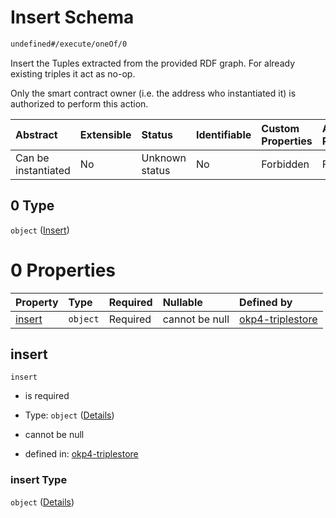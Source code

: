 # Insert Schema

```txt
undefined#/execute/oneOf/0
```

Insert the Tuples extracted from the provided RDF graph. For already existing triples it act as no-op.

Only the smart contract owner (i.e. the address who instantiated it) is authorized to perform this action.

| Abstract            | Extensible | Status         | Identifiable | Custom Properties | Additional Properties | Access Restrictions | Defined In                                                                     |
| :------------------ | :--------- | :------------- | :----------- | :---------------- | :-------------------- | :------------------ | :----------------------------------------------------------------------------- |
| Can be instantiated | No         | Unknown status | No           | Forbidden         | Forbidden             | none                | [okp4-triplestore.json\*](schema/okp4-triplestore.json "open original schema") |

## 0 Type

`object` ([Insert](okp4-triplestore-executemsg-oneof-insert.md))

# 0 Properties

| Property          | Type     | Required | Nullable       | Defined by                                                                                                                       |
| :---------------- | :------- | :------- | :------------- | :------------------------------------------------------------------------------------------------------------------------------- |
| [insert](#insert) | `object` | Required | cannot be null | [okp4-triplestore](okp4-triplestore-executemsg-oneof-insert-properties-insert.md "undefined#/execute/oneOf/0/properties/insert") |

## insert



`insert`

*   is required

*   Type: `object` ([Details](okp4-triplestore-executemsg-oneof-insert-properties-insert.md))

*   cannot be null

*   defined in: [okp4-triplestore](okp4-triplestore-executemsg-oneof-insert-properties-insert.md "undefined#/execute/oneOf/0/properties/insert")

### insert Type

`object` ([Details](okp4-triplestore-executemsg-oneof-insert-properties-insert.md))
